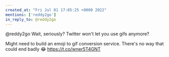 ```yaml
---
created_at: "Fri Jul 01 17:05:25 +0000 2022"
mentions: ['reddy2go']
in_reply_to: @reddy2go
---
```


@reddy2go Wait, seriously? Twitter won't let you use gifs anymore?

Might need to build an emoji to gif conversion service. There's no way that could end badly 😂 https://t.co/wner5T4GNT